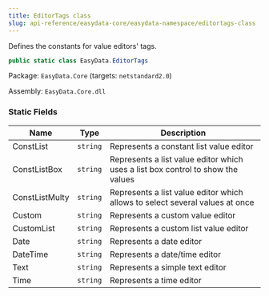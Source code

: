 ```yaml
---
title: EditorTags class
slug: api-reference/easydata-core/easydata-namespace/editortags-class
---
```



Defines the constants for value editors' tags.
```csharp
public static class EasyData.EditorTags

```
Package: `EasyData.Core` (targets: `netstandard2.0`)

Assembly: `EasyData.Core.dll`

### Static Fields

| Name | Type | Description | 
| --- | --- | --- | 
| ConstList | `string` | Represents a constant list value editor | 
| ConstListBox | `string` | Represents a list value editor which uses a list box control to show the values | 
| ConstListMulty | `string` | Represents a list value editor which allows to select several values at once | 
| Custom | `string` | Represents a custom value editor | 
| CustomList | `string` | Represents a custom list value editor | 
| Date | `string` | Represents a date editor | 
| DateTime | `string` | Represents a date/time editor | 
| Text | `string` | Represents a simple text editor | 
| Time | `string` | Represents a time editor |